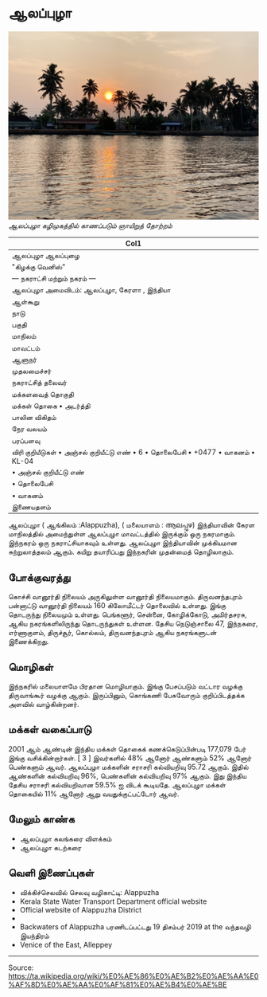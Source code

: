 # ஆலப்புழா

![](../../images/40aad4d5d603bcdf.jpg)
*ஆலப்புழா கழிமுகத்தில் காணப்படும் ஞாயிறுத் தோற்றம்*

| Col1 |
| --- |
| ஆலப்புழா ஆலப்புழை |
| "கிழக்கு வெனிஸ்" |
| — நகராட்சி மற்றும் நகரம் — |
| ஆலப்புழா அமைவிடம்: ஆலப்புழா, கேரளா , இந்தியா |
| ஆள்கூறு |
| நாடு |
| பகுதி |
| மாநிலம் |
| மாவட்டம் |
| ஆளுநர் |
| முதலமைச்சர் |
| நகராட்சித் தலைவர் |
| மக்களவைத் தொகுதி |
| மக்கள் தொகை • அடர்த்தி |
| பாலின விகிதம் |
| நேர வலயம் |
| பரப்பளவு |
| விரி குறியீடுகள் • அஞ்சல் குறியீட்டு எண் • 6 • தொலைபேசி • +0477 • வாகனம் • KL-04 |
| • அஞ்சல் குறியீட்டு எண் |
| • தொலைபேசி |
| • வாகனம் |
| இணையதளம் |

ஆலப்புழா ( ஆங்கிலம் :Alappuzha), ( மலையாளம் : ആലപ്പുഴ) இந்தியாவின் கேரள மாநிலத்தில் அமைந்துள்ள ஆலப்புழா மாவட்டத்தில் இருக்கும் ஒரு நகரமாகும். இந்நகரம் ஒரு நகராட்சியாகவும் உள்ளது. ஆலப்புழா இந்தியாவின் முக்கியமான சுற்றுலாத்தலம் ஆகும். கயிறு தயாரிப்பது இந்நகரின் முதன்மைத் தொழிலாகும்.

## போக்குவரத்து

கொச்சி வானூர்தி நிலையம் அருகிலுள்ள வானூர்தி நிலையமாகும். திருவனந்தபுரம் பன்னாட்டு வானூர்தி நிலையம் 160 கிலோமீட்டர் தொலைவில் உள்ளது. இங்கு தொடருந்து நிலையமும் உள்ளது. பெங்களூர், சென்னை, கோழிக்கோடு, அமிர்தசரசு, ஆகிய நகரங்களிலிருந்து தொடருந்துகள் உள்ளன. தேசிய நெடுஞ்சாலை 47, இந்நகரை, எர்ணாகுளம், திருச்சூர், கொல்லம், திருவனந்தபுரம் ஆகிய நகரங்களுடன் இணைக்கிறது.

## மொழிகள்

இந்நகரில் மலையாளமே பிரதான மொழியாகும். இங்கு பேசப்படும் வட்டார வழக்கு திருவாங்கூர் வழக்கு ஆகும். இருப்பினும், கொங்கணி பேசுவோரும் குறிப்பிடத்தக்க அளவில் வாழ்கின்றனர்.

## மக்கள் வகைப்பாடு

2001 ஆம் ஆண்டின் இந்திய மக்கள் தொகைக் கணக்கெடுப்பின்படி 177,079 பேர் இங்கு வசிக்கின்றார்கள். [ 3 ] இவர்களில் 48% ஆனோர் ஆண்களும் 52% ஆனோர் பெண்களும் ஆவர். ஆலப்புழா மக்களின் சராசரி கல்வியறிவு 95.72 ஆகும். இதில் ஆண்களின் கல்வியறிவு 96%, பெண்களின் கல்வியறிவு 97% ஆகும். இது இந்திய தேசிய சராசரி கல்வியறிவான 59.5% ஐ விடக் கூடியதே. ஆலப்புழா மக்கள் தொகையில் 11% ஆனோர் ஆறு வயதுக்குட்பட்டோர் ஆவர்.

## மேலும் காண்க

- ஆலப்புழா கலங்கரை விளக்கம்
- ஆலப்புழா கடற்கரை

## வெளி இணைப்புகள்

- விக்கிச்செலவில் செலவு வழிகாட்டி: Alappuzha
- Kerala State Water Transport Department official website
- Official website of Alappuzha District
- 
- Backwaters of Alappuzha பரணிடப்பட்டது 19 திசம்பர் 2019 at the வந்தவழி இயந்திரம்
- Venice of the East, Alleppey

---
Source: https://ta.wikipedia.org/wiki/%E0%AE%86%E0%AE%B2%E0%AE%AA%E0%AF%8D%E0%AE%AA%E0%AF%81%E0%AE%B4%E0%AE%BE
